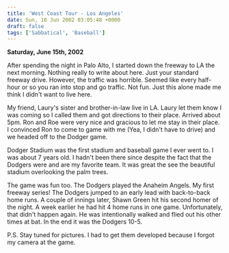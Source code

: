 ```yaml
---
title: 'West Coast Tour - Los Angeles'
date: Sun, 16 Jun 2002 03:05:48 +0000
draft: false
tags: ['Sabbatical', 'Baseball']
---
```


**Saturday, June 15th, 2002**

After spending the night in Palo Alto, I started down the freeway to LA the next morning. Nothing really to write about here. Just your standard freeway drive. However, the traffic was horrible. Seemed like every half-hour or so you ran into stop and go traffic. Not fun. Just this alone made me think I didn't want to live here.

My friend, Laury's sister and brother-in-law live in LA. Laury let them know I was coming so I called them and got directions to their place. Arrived about 5pm. Ron and Roe were very nice and gracious to let me stay in their place. I convinced Ron to come to game with me (Yea, I didn't have to drive) and we headed off to the Dodger game.

Dodger Stadium was the first stadium and baseball game I ever went to. I was about 7 years old. I hadn't been there since despite the fact that the Dodgers were and are my favorite team. It was great the see the beautiful stadium overlooking the palm trees.

The game was fun too. The Dodgers played the Anaheim Angels. My first freeway series! The Dodgers jumped to an early lead with back-to-back home runs. A couple of innings later, Shawn Green hit his second homer of the night. A week earlier he had hit 4 home runs in one game. Unfortunately, that didn't happen again. He was intentionally walked and flied out his other times at bat. In the end it was the Dodgers 10-5.

P.S. Stay tuned for pictures. I had to get them developed because I forgot my camera at the game.

